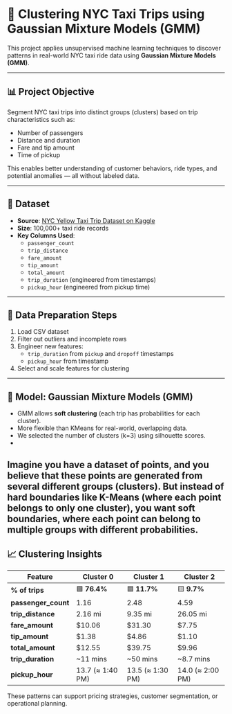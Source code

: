 # 🚕 Clustering NYC Taxi Trips using Gaussian Mixture Models (GMM)

This project applies unsupervised machine learning techniques to discover patterns in real-world NYC taxi ride data using **Gaussian Mixture Models (GMM)**.

---

## 📊 Project Objective

Segment NYC taxi trips into distinct groups (clusters) based on trip characteristics such as:
- Number of passengers
- Distance and duration
- Fare and tip amount
- Time of pickup

This enables better understanding of customer behaviors, ride types, and potential anomalies — all without labeled data.

---

## 📂 Dataset

- **Source**: [NYC Yellow Taxi Trip Dataset on Kaggle](https://www.kaggle.com/datasets/elemento/nyc-yellow-taxi-trip-data?select=yellow_tripdata_2016-02.csv)
- **Size**: 100,000+ taxi ride records
- **Key Columns Used**:
  - `passenger_count`
  - `trip_distance`
  - `fare_amount`
  - `tip_amount`
  - `total_amount`
  - `trip_duration` (engineered from timestamps)
  - `pickup_hour` (engineered from pickup time)

---

## 🧹 Data Preparation Steps

1. Load CSV dataset
2. Filter out outliers and incomplete rows
3. Engineer new features:
   - `trip_duration` from `pickup` and `dropoff` timestamps
   - `pickup_hour` from timestamp
4. Select and scale features for clustering

---

## 🤖 Model: Gaussian Mixture Models (GMM)

- GMM allows **soft clustering** (each trip has probabilities for each cluster).
- More flexible than KMeans for real-world, overlapping data.
- We selected the number of clusters (k=3) using silhouette scores.
- 
Imagine you have a dataset of points, and you believe that these points are generated from several different groups (clusters). But instead of hard boundaries like K-Means (where each point belongs to only one cluster), you want soft boundaries, where each point can belong to multiple groups with different probabilities.
---

## 📈 Clustering Insights

| **Feature**         | **Cluster 0**         | **Cluster 1**         | **Cluster 2**         |
|---------------------|------------------------|------------------------|------------------------|
| **% of trips**       | 🟩 **76.4%**            | 🟦 **11.7%**            | 🟨 **9.7%**             |
| **passenger_count**  | 1.16                   | 2.48                   | 4.59                   |
| **trip_distance**    | 2.16 mi                | 9.35 mi                | 26.05 mi               |
| **fare_amount**      | \$10.06                | \$31.30                | \$7.75                 |
| **tip_amount**       | \$1.38                 | \$4.86                 | \$1.10                 |
| **total_amount**     | \$12.55                | \$39.75                | \$9.96                 |
| **trip_duration**    | ~11 mins               | ~50 mins               | ~8.7 mins              |
| **pickup_hour**      | 13.7 (≈ 1:40 PM)       | 13.5 (≈ 1:30 PM)       | 14.0 (≈ 2:00 PM)       |

These patterns can support pricing strategies, customer segmentation, or operational planning.


